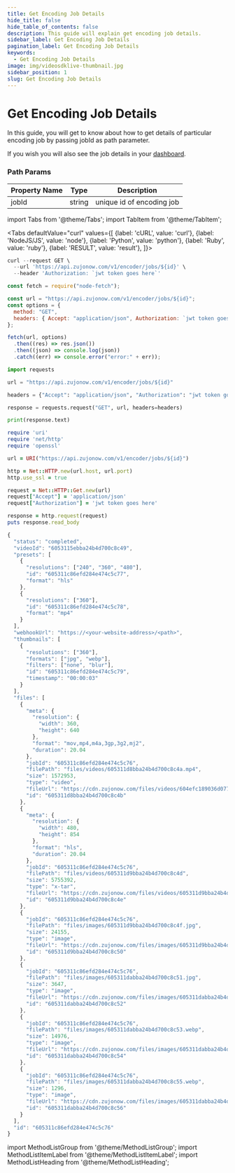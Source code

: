 ```yaml
---
title: Get Encoding Job Details
hide_title: false
hide_table_of_contents: false
description: This guide will explain get encoding job details.
sidebar_label: Get Encoding Job Details
pagination_label: Get Encoding Job Details
keywords:
  - Get Encoding Job Details
image: img/videosdklive-thumbnail.jpg
sidebar_position: 1
slug: Get Encoding Job Details
---
```


# Get Encoding Job Details

In this guide, you will get to know about how to get details of particular encoding job by passing jobId as path parameter.

If you wish you will also see the job details in your [dashboard](https://app.videosdk.live/vod/videos).

### Path Params

| Property Name | Type   | Description               |
| ------------- | ------ | ------------------------- |
| jobId         | string | unique id of encoding job |

import Tabs from '@theme/Tabs';
import TabItem from '@theme/TabItem';

<Tabs
defaultValue="curl"
values={[
{label: 'cURL', value: 'curl'},
{label: 'NodeJS/JS', value: 'node'},
{label: 'Python', value: 'python'},
{label: 'Ruby', value: 'ruby'},
{label: 'RESULT', value: 'result'},
]}>
<TabItem value="curl">

```js
curl --request GET \
  --url 'https://api.zujonow.com/v1/encoder/jobs/${id}' \
  --header 'Authorization: `jwt token goes here`'
```

</TabItem>
<TabItem value="node">

```js
const fetch = require("node-fetch");

const url = "https://api.zujonow.com/v1/encoder/jobs/${id}";
const options = {
  method: "GET",
  headers: { Accept: "application/json", Authorization: `jwt token goes here` },
};

fetch(url, options)
  .then((res) => res.json())
  .then((json) => console.log(json))
  .catch((err) => console.error("error:" + err));
```

</TabItem>
<TabItem value="python">

```python
import requests

url = "https://api.zujonow.com/v1/encoder/jobs/${id}"

headers = {"Accept": "application/json", "Authorization": "jwt token goes here"}

response = requests.request("GET", url, headers=headers)

print(response.text)
```

</TabItem>
<TabItem value="ruby">

```ruby
require 'uri'
require 'net/http'
require 'openssl'

url = URI("https://api.zujonow.com/v1/encoder/jobs/${id}")

http = Net::HTTP.new(url.host, url.port)
http.use_ssl = true

request = Net::HTTP::Get.new(url)
request["Accept"] = 'application/json'
request["Authorization"] = 'jwt token goes here'

response = http.request(request)
puts response.read_body
```

</TabItem>
<TabItem value="result">

```js
{
  "status": "completed",
  "videoId": "6053115ebba24b4d700c8c49",
  "presets": [
    {
      "resolutions": ["240", "360", "480"],
      "id": "605311c86efd284e474c5c77",
      "format": "hls"
    },
    {
      "resolutions": ["360"],
      "id": "605311c86efd284e474c5c78",
      "format": "mp4"
    }
  ],
  "webhookUrl": "https://<your-website-address>/<path>",
  "thumbnails": [
    {
      "resolutions": ["360"],
      "formats": ["jpg", "webp"],
      "filters": ["none", "blur"],
      "id": "605311c86efd284e474c5c79",
      "timestamp": "00:00:03"
    }
  ],
  "files": [
    {
      "meta": {
        "resolution": {
          "width": 360,
          "height": 640
        },
        "format": "mov,mp4,m4a,3gp,3g2,mj2",
        "duration": 20.04
      },
      "jobId": "605311c86efd284e474c5c76",
      "filePath": "files/videos/605311d8bba24b4d700c8c4a.mp4",
      "size": 1572953,
      "type": "video",
      "fileUrl": "https://cdn.zujonow.com/files/videos/604efc189036d077e3bd03bd.mp4",
      "id": "605311d8bba24b4d700c8c4b"
    },
    {
      "meta": {
        "resolution": {
          "width": 480,
          "height": 854
        },
        "format": "hls",
        "duration": 20.04
      },
      "jobId": "605311c86efd284e474c5c76",
      "filePath": "files/videos/605311d9bba24b4d700c8c4d",
      "size": 5755392,
      "type": "x-tar",
      "fileUrl": "https://cdn.zujonow.com/files/videos/605311d9bba24b4d700c8c4d/index.m3u8",
      "id": "605311d9bba24b4d700c8c4e"
    },
    {
      "jobId": "605311c86efd284e474c5c76",
      "filePath": "files/images/605311d9bba24b4d700c8c4f.jpg",
      "size": 24155,
      "type": "image",
      "fileUrl": "https://cdn.zujonow.com/files/images/605311d9bba24b4d700c8c4f.jpg",
      "id": "605311d9bba24b4d700c8c50"
    },
    {
      "jobId": "605311c86efd284e474c5c76",
      "filePath": "files/images/605311dabba24b4d700c8c51.jpg",
      "size": 3647,
      "type": "image",
      "fileUrl": "https://cdn.zujonow.com/files/images/605311dabba24b4d700c8c51.jpg",
      "id": "605311dabba24b4d700c8c52"
    },
    {
      "jobId": "605311c86efd284e474c5c76",
      "filePath": "files/images/605311dabba24b4d700c8c53.webp",
      "size": 14976,
      "type": "image",
      "fileUrl": "https://cdn.zujonow.com/files/images/605311dabba24b4d700c8c53.webp",
      "id": "605311dabba24b4d700c8c54"
    },
    {
      "jobId": "605311c86efd284e474c5c76",
      "filePath": "files/images/605311dabba24b4d700c8c55.webp",
      "size": 1296,
      "type": "image",
      "fileUrl": "https://cdn.zujonow.com/files/images/605311dabba24b4d700c8c55.webp",
      "id": "605311dabba24b4d700c8c56"
    }
  ],
  "id": "605311c86efd284e474c5c76"
}
```

</TabItem>
</Tabs>

import MethodListGroup from '@theme/MethodListGroup';
import MethodListItemLabel from '@theme/MethodListItemLabel';
import MethodListHeading from '@theme/MethodListHeading';

<MethodListGroup>
  <MethodListItemLabel  description="Response Body" >
    <MethodListGroup>
      <MethodListHeading heading="parameters" />
      <MethodListItemLabel name="id"  type={"string"}  description="Unique identifier of encoded job." />
      <MethodListItemLabel name="status"  type={"string"}  description="status of encoding job either queued, processing, completed, failed." />
      <MethodListItemLabel name="videoId"  type={"string"}  description="unique identifier of video file." />
      <MethodListItemLabel name="videoUrl"  type={"string"}  description="Url of video where the video is stored." />
        <MethodListItemLabel name="presets"  type={"array"}  description="It contains an array of object that you provided in body params." />
        <MethodListItemLabel name="thumbnails" type={"array"} description="It contains an array of object that you provided in body params."/> 
        <MethodListItemLabel name="files" type={"array"} description="It contains an array of object with the properties of meta information about file, jobId, size, fileUrl, type and id of the file."/>
        <MethodListItemLabel name="user" type={"object"} description="User information such as id of that user, name and email."/>
    </MethodListGroup>
  </MethodListItemLabel>
</MethodListGroup>
